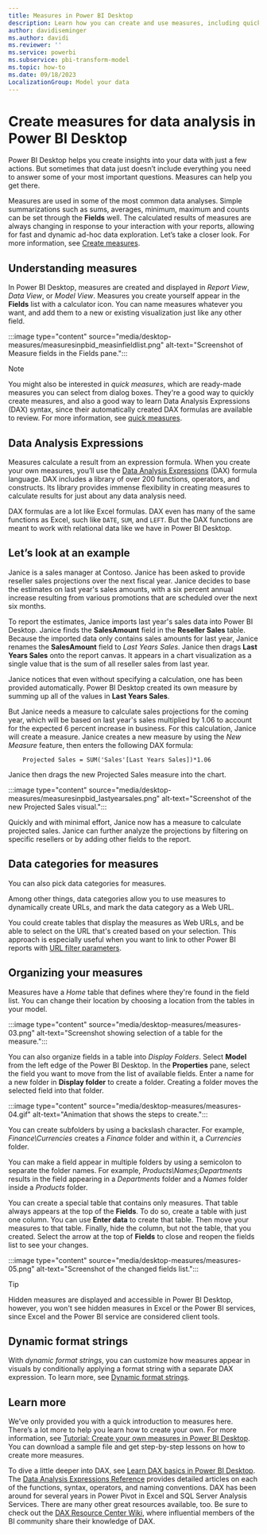 ```yaml
---
title: Measures in Power BI Desktop
description: Learn how you can create and use measures, including quick measures and DAX syntax in Power BI Desktop.
author: davidiseminger
ms.author: davidi
ms.reviewer: ''
ms.service: powerbi
ms.subservice: pbi-transform-model
ms.topic: how-to
ms.date: 09/18/2023
LocalizationGroup: Model your data
---
```

# Create measures for data analysis in Power BI Desktop

Power BI Desktop helps you create insights into your data with just a few actions. But sometimes that data just doesn’t include everything you need to answer some of your most important questions. Measures can help you get there.

Measures are used in some of the most common data analyses. Simple summarizations such as sums, averages, minimum, maximum and counts can be set through the **Fields** well. The calculated results of measures are always changing in response to your interaction with your reports, allowing for fast and dynamic ad-hoc data exploration. Let’s take a closer look. For more information, see [Create measures](/training/modules/model-data-power-bi/4b-create-calculated-measures).

## Understanding measures

In Power BI Desktop, measures are created and displayed in *Report View*, *Data View*, or *Model View*. Measures you create yourself appear in the **Fields** list with a calculator icon. You can name measures whatever you want, and add them to a new or existing visualization just like any other field.

:::image type="content" source="media/desktop-measures/measuresinpbid_measinfieldlist.png" alt-text="Screenshot of Measure fields in the Fields pane.":::

> [!NOTE]
> You might also be interested in *quick measures*, which are ready-made measures you can select from dialog boxes. They're a good way to quickly create measures, and also a good way to learn Data Analysis Expressions (DAX) syntax, since their automatically created DAX formulas are available to review. For more information, see [quick measures](desktop-quick-measures.md).
> 
> 

## Data Analysis Expressions

Measures calculate a result from an expression formula. When you create your own measures, you’ll use the [Data Analysis Expressions](/dax/) (DAX) formula language. DAX includes a library of over 200 functions, operators, and constructs. Its library provides immense flexibility in creating measures to calculate results for just about any data analysis need.

DAX formulas are a lot like Excel formulas. DAX even has many of the same functions as Excel, such like `DATE`, `SUM`, and `LEFT`. But the DAX functions are meant to work with relational data like we have in Power BI Desktop.

## Let’s look at an example

Janice is a sales manager at Contoso. Janice has been asked to provide reseller sales projections over the next fiscal year. Janice decides to base the estimates on last year's sales amounts, with a six percent annual increase resulting from various promotions that are scheduled over the next six months.

To report the estimates, Janice imports last year's sales data into Power BI Desktop. Janice finds the **SalesAmount** field in the **Reseller Sales** table. Because the imported data only contains sales amounts for last year, Janice renames the **SalesAmount** field to *Last Years Sales*. Janice then drags **Last Years Sales** onto the report canvas. It appears in a chart visualization as a single value that is the sum of all reseller sales from last year.

Janice notices that even without specifying a calculation, one has been provided automatically. Power BI Desktop created its own measure by summing up all of the values in **Last Years Sales**.

But Janice needs a measure to calculate sales projections for the coming year, which will be based on last year's sales multiplied by 1.06 to account for the expected 6 percent increase in business. For this calculation, Janice will create a measure. Janice creates a new measure by using the *New Measure* feature, then enters the following DAX formula:

```dax
    Projected Sales = SUM('Sales'[Last Years Sales])*1.06
```

Janice then drags the new Projected Sales measure into the chart.

:::image type="content" source="media/desktop-measures/measuresinpbid_lastyearsales.png" alt-text="Screenshot of the new Projected Sales visual.":::

Quickly and with minimal effort, Janice now has a measure to calculate projected sales. Janice can further analyze the projections by filtering on specific resellers or by adding other fields to the report.

## Data categories for measures

You can also pick data categories for measures.

Among other things, data categories allow you to use measures to dynamically create URLs, and mark the data category as a Web URL.

You could create tables that display the measures as Web URLs, and be able to select on the URL that's created based on your selection. This approach is especially useful when you want to link to other Power BI reports with [URL filter parameters](../collaborate-share/service-url-filters.md).

## Organizing your measures

Measures have a *Home* table that defines where they're found in the field list. You can change their location by choosing a location from the tables in your model.

:::image type="content" source="media/desktop-measures/measures-03.png" alt-text="Screenshot showing selection of a table for the measure.":::

You can also organize fields in a table into *Display Folders*. Select **Model** from the left edge of the Power BI Desktop. In the **Properties** pane, select the field you want to move from the list of available fields. Enter a name for a new folder in **Display folder** to create a folder. Creating a folder moves the selected field into that folder.

:::image type="content" source="media/desktop-measures/measures-04.gif" alt-text="Animation that shows the steps to create.":::

You can create subfolders by using a backslash character. For example, *Finance\Currencies* creates a *Finance* folder and within it, a *Currencies* folder.

You can make a field appear in multiple folders by using a semicolon to separate the folder names. For example, *Products\Names;Departments* results in the field appearing in a *Departments* folder and a *Names* folder inside a *Products* folder.

You can create a special table that contains only measures. That table always appears at the top of the **Fields**. To do so, create a table with just one column. You can use **Enter data** to create that table. Then move your measures to that table. Finally, hide the column, but not the table, that you created. Select the arrow at the top of **Fields** to close and reopen the fields list to see your changes.

:::image type="content" source="media/desktop-measures/measures-05.png" alt-text="Screenshot of the changed fields list.":::

> [!TIP]
> Hidden measures are displayed and accessible in Power BI Desktop, however, you won't see hidden measures in Excel or the Power BI services, since Excel and the Power BI service are considered client tools.

## Dynamic format strings

With *dynamic format strings*, you can customize how measures appear in visuals by conditionally applying a format string with a separate DAX expression. To learn more, see [Dynamic format strings](../create-reports/desktop-dynamic-format-strings.md).

## Learn more

We’ve only provided you with a quick introduction to measures here. There’s a lot more to help you learn how to create your own. For more information, see [Tutorial: Create your own measures in Power BI Desktop](desktop-tutorial-create-measures.md). You can download a sample file and get step-by-step lessons on how to create more measures.  

To dive a little deeper into DAX, see [Learn DAX basics in Power BI Desktop](desktop-quickstart-learn-dax-basics.md). The [Data Analysis Expressions Reference](/dax/) provides detailed articles on each of the functions, syntax, operators, and naming conventions. DAX has been around for several years in Power Pivot in Excel and SQL Server Analysis Services. There are many other great resources available, too. Be sure to check out the [DAX Resource Center Wiki](https://social.technet.microsoft.com/wiki/contents/articles/1088.dax-resource-center.aspx), where influential members of the BI community share their knowledge of DAX.
